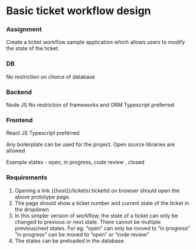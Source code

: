 # Basic ticket workflow design
### Assignment
Create a ticket workflow sample application which allows users to modify the
state of the ticket.
### DB
No restriction on choice of database
### Backend
Node JS
No restriction of frameworks and ORM
Typescript preferred
### Frontend
React JS
Typescript preferred

Any boilerplate can be used for the project. Open source libraries are allowed

Example states - open, in progress, code review , closed

### Requirements
1) Opening a link {{host}}/tickets/:ticketId on browser should open the
above prototype page.
2) The page should show a ticket number and current state of the ticket
in the dropdown
3) In this simpler version of workflow, the state of a ticket can only be
changed to previous or next state. There cannot be multiple
previous/next states.
For eg.
“open” can only be moved to “in progress”
“in progress” can be moved to “open” or “code review”
4) The states can be preloaded in the database.
